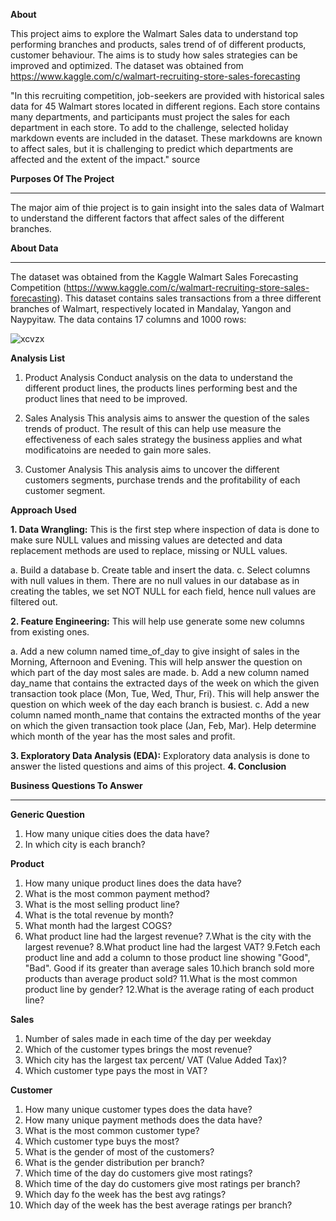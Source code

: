 **About** 

This project aims to explore the Walmart Sales data to understand top performing branches and products, sales trend of of different products, customer behaviour. The aims is to study how sales strategies can be improved and optimized. The dataset was obtained from https://www.kaggle.com/c/walmart-recruiting-store-sales-forecasting

"In this recruiting competition, job-seekers are provided with historical sales data for 45 Walmart stores located in different regions. Each store contains many departments, and participants must project the sales for each department in each store. To add to the challenge, selected holiday markdown events are included in the dataset. These markdowns are known to affect sales, but it is challenging to predict which departments are affected and the extent of the impact." source

**Purposes Of The Project**
___________________________________
The major aim of thie project is to gain insight into the sales data of Walmart to understand the different factors that affect sales of the different branches.

**About Data**
______________________
The dataset was obtained from the Kaggle Walmart Sales Forecasting Competition (https://www.kaggle.com/c/walmart-recruiting-store-sales-forecasting). This dataset contains sales transactions from a three different branches of Walmart, respectively located in Mandalay, Yangon and Naypyitaw. The data contains 17 columns and 1000 rows:

![xcvzx](https://github.com/shanmore/Walmart-SQL-Analysis/assets/156323895/7e31720b-63d5-4b66-8b23-920871937815)

**Analysis List**

1. Product Analysis
Conduct analysis on the data to understand the different product lines, the products lines performing best and the product lines that need to be improved.

2. Sales Analysis
This analysis aims to answer the question of the sales trends of product. The result of this can help use measure the effectiveness of each sales strategy the business applies and what modificatoins are needed to gain more sales.

3. Customer Analysis
This analysis aims to uncover the different customers segments, purchase trends and the profitability of each customer segment.

**Approach Used**

**1. Data Wrangling:** This is the first step where inspection of data is done to make sure NULL values and missing values are detected and data replacement methods are used to replace, missing or NULL values.

a. Build a database
b. Create table and insert the data.
c. Select columns with null values in them. There are no null values in our database as in creating the tables, we set NOT NULL for each field, hence null values are filtered out.

**2. Feature Engineering:** This will help use generate some new columns from existing ones.

a. Add a new column named time_of_day to give insight of sales in the Morning, Afternoon and Evening. This will help answer the question on which part of the day most sales are made.
b. Add a new column named day_name that contains the extracted days of the week on which the given transaction took place (Mon, Tue, Wed, Thur, Fri). This will help answer the question on which week of the day each branch is busiest.
c. Add a new column named month_name that contains the extracted months of the year on which the given transaction took place (Jan, Feb, Mar). Help determine which month of the year has the most sales and profit.

**3. Exploratory Data Analysis (EDA):** Exploratory data analysis is done to answer the listed questions and aims of this project.
**4. Conclusion**

**Business Questions To Answer**
__________________________

**Generic Question**
1. How many unique cities does the data have?
2. In which city is each branch?
   
**Product**
1. How many unique product lines does the data have?
2. What is the most common payment method?
3. What is the most selling product line?
4. What is the total revenue by month?
5. What month had the largest COGS?
6. What product line had the largest revenue?
7.What is the city with the largest revenue?
8.What product line had the largest VAT?
9.Fetch each product line and add a column to those product line showing "Good", "Bad". Good if its greater than average sales
10.hich branch sold more products than average product sold?
11.What is the most common product line by gender?
12.What is the average rating of each product line?
   
**Sales**

1. Number of sales made in each time of the day per weekday
2. Which of the customer types brings the most revenue?
3. Which city has the largest tax percent/ VAT (Value Added Tax)?
4. Which customer type pays the most in VAT?
   
**Customer**
1. How many unique customer types does the data have?
2. How many unique payment methods does the data have?
3. What is the most common customer type?
4. Which customer type buys the most?
5. What is the gender of most of the customers?
6. What is the gender distribution per branch?
7. Which time of the day do customers give most ratings?
8. Which time of the day do customers give most ratings per branch?
9. Which day fo the week has the best avg ratings?
10. Which day of the week has the best average ratings per branch?


